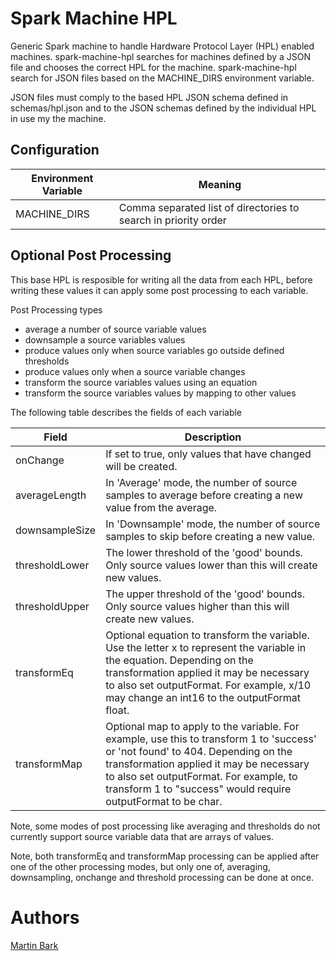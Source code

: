 # Spark Machine HPL
Generic Spark machine to handle Hardware Protocol Layer (HPL) enabled machines.  spark-machine-hpl searches for machines defined by a JSON file and chooses the correct HPL for the machine.  spark-machine-hpl search for JSON files based on the MACHINE_DIRS environment variable.

JSON files must comply to the based HPL JSON schema defined in schemas/hpl.json and to the JSON schemas defined by the individual HPL in use my the machine.

## Configuration

**Environment Variable** | **Meaning**
------------------------ | ---------------------------------------------------------------
MACHINE_DIRS             | Comma separated list of directories to search in priority order


## Optional Post Processing
This base HPL is resposible for writing all the data from each HPL, before writing these values it can apply some post processing to each variable.

Post Processing types

- average a number of source variable values
- downsample a source variables values
- produce values only when source variables go outside defined thresholds
- produce values only when a source variable changes
- transform the source variables values using an equation
- transform the source variables values by mapping to other values

The following table describes the fields of each variable

Field       | Description
----------- | ------------------------------------------------------------------------------------------------
onChange | If set to true, only values that have changed will be created.
averageLength |  In 'Average' mode, the number of source samples to average before creating a new value from the average.
downsampleSize | In 'Downsample' mode, the number of source samples to skip before creating a new value.
thresholdLower | The lower threshold of the 'good' bounds. Only source values lower than this will create new values.
thresholdUpper | The upper threshold of the 'good' bounds. Only source values higher than this will create new values.
transformEq | Optional equation to transform the variable.  Use the letter x to represent the variable in the equation.  Depending on the transformation applied it may be necessary to also set outputFormat. For example, x/10 may change an int16 to the outputFormat float.
transformMap | Optional map to apply to the variable.  For example, use this to transform 1 to 'success' or 'not found' to 404.  Depending on the transformation applied it may be necessary to also set outputFormat.  For example, to transform 1 to \"success\" would require outputFormat to be char.

Note, some modes of post processing like averaging and thresholds do not currently support source variable data that are arrays of values.

Note, both transformEq and transformMap processing can be applied after one of the other processing modes, but only one of, averaging, downsampling, onchange and threshold processing can be done at once.

# Authors
[Martin Bark](mailto:martin.bark@te.com)
